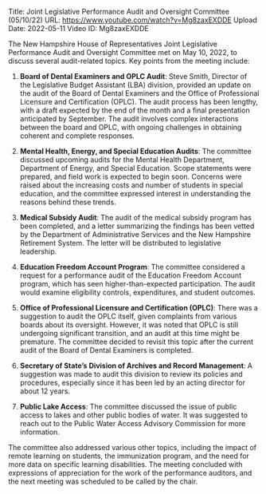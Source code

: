 Title: Joint Legislative Performance Audit and Oversight Committee (05/10/22)
URL: https://www.youtube.com/watch?v=Mg8zaxEXDDE
Upload Date: 2022-05-11
Video ID: Mg8zaxEXDDE

The New Hampshire House of Representatives Joint Legislative Performance Audit and Oversight Committee met on May 10, 2022, to discuss several audit-related topics. Key points from the meeting include:

1. **Board of Dental Examiners and OPLC Audit**: Steve Smith, Director of the Legislative Budget Assistant (LBA) division, provided an update on the audit of the Board of Dental Examiners and the Office of Professional Licensure and Certification (OPLC). The audit process has been lengthy, with a draft expected by the end of the month and a final presentation anticipated by September. The audit involves complex interactions between the board and OPLC, with ongoing challenges in obtaining coherent and complete responses.

2. **Mental Health, Energy, and Special Education Audits**: The committee discussed upcoming audits for the Mental Health Department, Department of Energy, and Special Education. Scope statements were prepared, and field work is expected to begin soon. Concerns were raised about the increasing costs and number of students in special education, and the committee expressed interest in understanding the reasons behind these trends.

3. **Medical Subsidy Audit**: The audit of the medical subsidy program has been completed, and a letter summarizing the findings has been vetted by the Department of Administrative Services and the New Hampshire Retirement System. The letter will be distributed to legislative leadership.

4. **Education Freedom Account Program**: The committee considered a request for a performance audit of the Education Freedom Account program, which has seen higher-than-expected participation. The audit would examine eligibility controls, expenditures, and student outcomes.

5. **Office of Professional Licensure and Certification (OPLC)**: There was a suggestion to audit the OPLC itself, given complaints from various boards about its oversight. However, it was noted that OPLC is still undergoing significant transition, and an audit at this time might be premature. The committee decided to revisit this topic after the current audit of the Board of Dental Examiners is completed.

6. **Secretary of State’s Division of Archives and Record Management**: A suggestion was made to audit this division to review its policies and procedures, especially since it has been led by an acting director for about 12 years.

7. **Public Lake Access**: The committee discussed the issue of public access to lakes and other public bodies of water. It was suggested to reach out to the Public Water Access Advisory Commission for more information.

The committee also addressed various other topics, including the impact of remote learning on students, the immunization program, and the need for more data on specific learning disabilities. The meeting concluded with expressions of appreciation for the work of the performance auditors, and the next meeting was scheduled to be called by the chair.